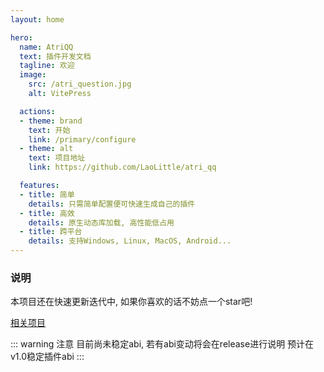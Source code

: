 ```yaml
---
layout: home

hero:
  name: AtriQQ
  text: 插件开发文档
  tagline: 欢迎
  image:
    src: /atri_question.jpg
    alt: VitePress

  actions:
  - theme: brand
    text: 开始
    link: /primary/configure
  - theme: alt
    text: 项目地址
    link: https://github.com/LaoLittle/atri_qq

  features:
  - title: 简单
    details: 只需简单配置便可快速生成自己的插件
  - title: 高效
    details: 原生动态库加载, 高性能低占用
  - title: 跨平台
    details: 支持Windows, Linux, MacOS, Android...
---
```


### 说明
本项目还在快速更新迭代中, 如果你喜欢的话不妨点一个star吧!

[相关项目](https://github.com/AtriKawaii)

::: warning 注意
目前尚未稳定abi, 若有abi变动将会在release进行说明
预计在v1.0稳定插件abi
:::